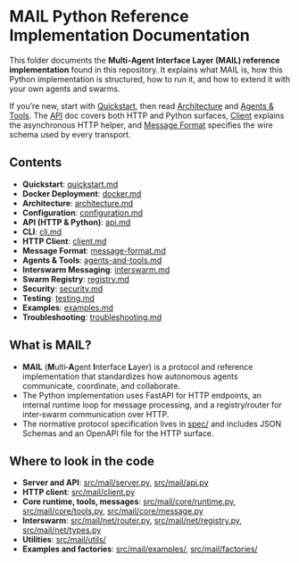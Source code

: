 # MAIL Python Reference Implementation Documentation

This folder documents the **Multi‑Agent Interface Layer (MAIL) reference implementation** found in this repository. It explains what MAIL is, how this Python implementation is structured, how to run it, and how to extend it with your own agents and swarms.

If you’re new, start with [Quickstart](/docs/quickstart.md), then read [Architecture](/docs/architecture.md) and [Agents & Tools](/docs/agents-and-tools.md). The [API](/docs/api.md) doc covers both HTTP and Python surfaces, [Client](/docs/client.md) explains the asynchronous HTTP helper, and [Message Format](/docs/message-format.md) specifies the wire schema used by every transport.

## Contents
- **Quickstart**: [quickstart.md](/docs/quickstart.md)
- **Docker Deployment**: [docker.md](/docs/docker.md)
- **Architecture**: [architecture.md](/docs/architecture.md)
- **Configuration**: [configuration.md](/docs/configuration.md)
- **API (HTTP & Python)**: [api.md](/docs/api.md)
- **CLI**: [cli.md](/docs/cli.md)
- **HTTP Client**: [client.md](/docs/client.md)
- **Message Format**: [message-format.md](/docs/message-format.md)
- **Agents & Tools**: [agents-and-tools.md](/docs/agents-and-tools.md)
- **Interswarm Messaging**: [interswarm.md](/docs/interswarm.md)
- **Swarm Registry**: [registry.md](/docs/registry.md)
- **Security**: [security.md](/docs/security.md)
- **Testing**: [testing.md](/docs/testing.md)
- **Examples**: [examples.md](/docs/examples.md)
- **Troubleshooting**: [troubleshooting.md](/docs/troubleshooting.md)

## What is MAIL?
- **MAIL** (**M**ulti‑**A**gent **I**nterface **L**ayer) is a protocol and reference implementation that standardizes how autonomous agents communicate, coordinate, and collaborate.
- The Python implementation uses FastAPI for HTTP endpoints, an internal runtime loop for message processing, and a registry/router for inter‑swarm communication over HTTP.
- The normative protocol specification lives in [spec/](/spec/SPEC.md) and includes JSON Schemas and an OpenAPI file for the HTTP surface.

## Where to look in the code
- **Server and API**: [src/mail/server.py](/src/mail/server.py), [src/mail/api.py](/src/mail/api.py)
- **HTTP client**: [src/mail/client.py](/src/mail/client.py)
- **Core runtime, tools, messages**: [src/mail/core/runtime.py](/src/mail/core/runtime.py), [src/mail/core/tools.py](/src/mail/core/tools.py), [src/mail/core/message.py](/src/mail/core/message.py)
- **Interswarm**: [src/mail/net/router.py](/src/mail/net/router.py), [src/mail/net/registry.py](/src/mail/net/registry.py), [src/mail/net/types.py](/src/mail/net/types.py)
- **Utilities**: [src/mail/utils/](/src/mail/utils/__init__.py)
- **Examples and factories**: [src/mail/examples/](/src/mail/examples/__init__.py), [src/mail/factories/](/src/mail/factories/__init__.py)

